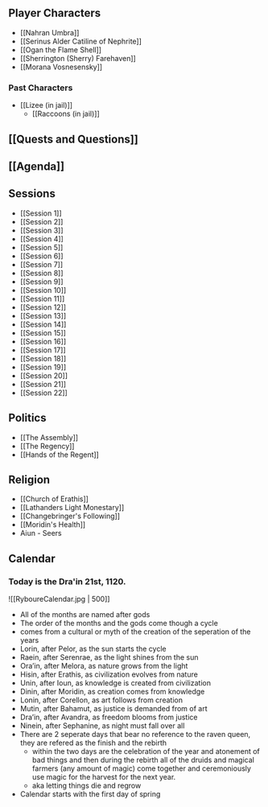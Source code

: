 
## Player Characters
-   [[Nahran Umbra]]
-   [[Serinus Alder Catiline of Nephrite]]
-   [[Ogan the Flame Shell]]
-   [[Sherrington (Sherry) Farehaven]]
- [[Morana Vosnesensky]]

### Past Characters
-   [[Lizee (in jail)]]
	-   [[Raccoons (in jail)]]
## [[Quests and Questions]]

## [[Agenda]]

## Sessions
- [[Session 1]]
- [[Session 2]]
- [[Session 3]]
- [[Session 4]]
- [[Session 5]]
- [[Session 6]]
- [[Session 7]]
- [[Session 8]]
- [[Session 9]]
- [[Session 10]]
- [[Session 11]]
- [[Session 12]]
- [[Session 13]]
- [[Session 14]]
- [[Session 15]]
- [[Session 16]]
- [[Session 17]]
- [[Session 18]]
- [[Session 19]]
- [[Session 20]]
- [[Session 21]]
- [[Session 22]]

## Politics
-  [[The Assembly]]
-  [[The Regency]]
-  [[Hands of the Regent]]

## Religion
-   [[Church of Erathis]]
-   [[Lathanders Light Monestary]]
-   [[Changebringer's Following]]
-   [[Moridin's Health]]
-   Aiun - Seers

## Calendar
### Today is the Dra'in 21st, 1120.

![[RyboureCalendar.jpg | 500]]
* All of the months are named after gods
* The order of the months and the gods come though a cycle
* comes from a cultural or myth of the creation of the seperation of the years
* Lorin, after Pelor, as the sun starts the cycle 
* Raein, after Serenrae, as the light shines from the sun 
* Ora’in, after Melora, as nature grows from the light 
* Hisin, after Erathis, as civilization evolves from nature 
* Unin, after Ioun, as knowledge is created from civilization 
* Dinin, after Moridin, as creation comes from knowledge 
* Lonin, after Corellon, as art follows from creation 
* Mutin, after Bahamut, as justice is demanded from of art 
* Dra’in, after Avandra, as freedom blooms from justice 
* Ninein, after Sephanine, as night must fall over all
* There are 2 seperate days that bear no reference to the raven queen, they are refered as the finish and the rebirth
	* within the two days are the celebration of the year and atonement of bad things and then during the rebirth all of the druids and magical farmers (any amount of magic) come together and ceremoniously use magic for the harvest for the next year.
	* aka letting things die and regrow
* Calendar starts with the first day of spring